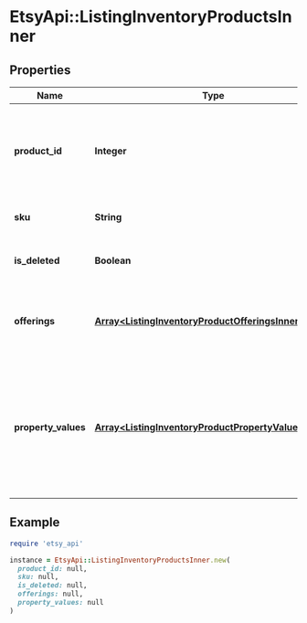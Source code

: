 # EtsyApi::ListingInventoryProductsInner

## Properties

| Name | Type | Description | Notes |
| ---- | ---- | ----------- | ----- |
| **product_id** | **Integer** | The numeric ID for a specific [product](/documentation/reference#tag/ShopListing-Product) purchased from a listing. | [optional] |
| **sku** | **String** | The SKU string for the product | [optional] |
| **is_deleted** | **Boolean** | When true, someone deleted this product. | [optional] |
| **offerings** | [**Array&lt;ListingInventoryProductOfferingsInner&gt;**](ListingInventoryProductOfferingsInner.md) | A list of product offering entries for this product. | [optional] |
| **property_values** | [**Array&lt;ListingInventoryProductPropertyValuesInner&gt;**](ListingInventoryProductPropertyValuesInner.md) | A list of property value entries for this product. Note: parenthesis characters (&#x60;(&#x60; and &#x60;)&#x60;) are not allowed. | [optional] |

## Example

```ruby
require 'etsy_api'

instance = EtsyApi::ListingInventoryProductsInner.new(
  product_id: null,
  sku: null,
  is_deleted: null,
  offerings: null,
  property_values: null
)
```

